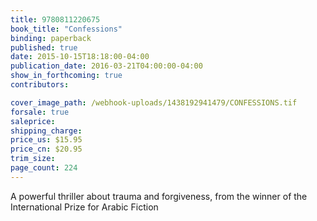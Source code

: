 ```yaml
---
title: 9780811220675
book_title: "Confessions"
binding: paperback
published: true
date: 2015-10-15T18:18:00-04:00
publication_date: 2016-03-21T04:00:00-04:00
show_in_forthcoming: true
contributors:

cover_image_path: /webhook-uploads/1438192941479/CONFESSIONS.tif
forsale: true
saleprice:
shipping_charge:
price_us: $15.95
price_cn: $20.95
trim_size:
page_count: 224
---
```

A powerful thriller about trauma and forgiveness, from the winner of the International Prize for Arabic Fiction

